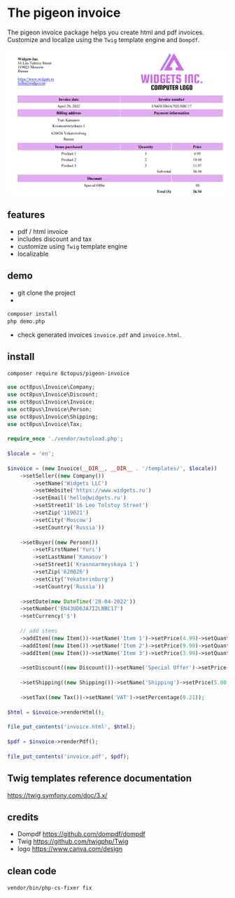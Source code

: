 # The pigeon invoice

The pigeon invoice package helps you create html and pdf invoices.
Customize and localize using the `Twig` template engine and `Dompdf`.

![invoice demo screenshot](screenshot.png)

## features

- pdf / html invoice
- includes discount and tax
- customize using `Twig` template engine
- localizable

## demo

- git clone the project
-

```sh
composer install
php demo.php
```

- check generated invoices `invoice.pdf` and `invoice.html`.

## install

```sh
composer require 8ctopus/pigeon-invoice
```

```php
use oct8pus\Invoice\Company;
use oct8pus\Invoice\Discount;
use oct8pus\Invoice\Invoice;
use oct8pus\Invoice\Person;
use oct8pus\Invoice\Shipping;
use oct8pus\Invoice\Tax;

require_once './vendor/autoload.php';

$locale = 'en';

$invoice = (new Invoice(__DIR__, __DIR__ . '/templates/', $locale))
    ->setSeller((new Company())
        ->setName('Widgets LLC')
        ->setWebsite('https://www.widgets.ru')
        ->setEmail('hello@widgets.ru')
        ->setStreet1('16 Leo Tolstoy Street')
        ->setZip('119021')
        ->setCity('Moscow')
        ->setCountry('Russia'))

    ->setBuyer((new Person())
        ->setFirstName('Yuri')
        ->setLastName('Kamasov')
        ->setStreet1('Krasnoarmeyskaya 1')
        ->setZip('620026')
        ->setCity('Yekaterinburg')
        ->setCountry('Russia'))

    ->setDate(new DateTime('28-04-2022'))
    ->setNumber('EN43UD6JA7I2LNBC17')
    ->setCurrency('$')

    // add items
    ->addItem((new Item())->setName('Item 1')->setPrice(4.99)->setQuantity(1))
    ->addItem((new Item())->setName('Item 2')->setPrice(9.99)->setQuantity(2))
    ->addItem((new Item())->setName('Item 3')->setPrice(3.99)->setQuantity(3))

    ->setDiscount((new Discount())->setName('Special Offer')->setPrice(10.00))

    ->setShipping((new Shipping())->setName('Shipping')->setPrice(5.00))

    ->setTax((new Tax())->setName('VAT')->setPercentage(0.21));

$html = $invoice->renderHtml();

file_put_contents('invoice.html', $html);

$pdf = $invoice->renderPdf();

file_put_contents('invoice.pdf', $pdf);
```

## Twig templates reference documentation

https://twig.symfony.com/doc/3.x/

## credits

- Dompdf https://github.com/dompdf/dompdf
- Twig https://github.com/twigphp/Twig
- logo https://www.canva.com/design

## clean code

```sh
vendor/bin/php-cs-fixer fix
```
